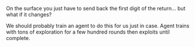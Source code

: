 On the surface you just have to send back the first digit of the return... but what if it changes?

We should probably train an agent to do this for us just in case. Agent trains with tons of exploration for a few hundred rounds then exploits until complete. 
